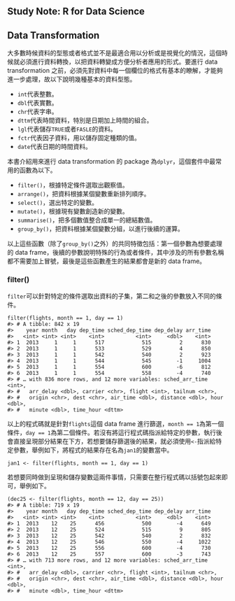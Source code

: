 ## Study Note: R for Data Science

## Data Transformation

大多數時候資料的型態或者格式並不是最適合用以分析或是視覺化的情況，這個時候就必須進行資料轉換，以把資料轉變成方便分析者應用的形式。要進行 data transformation 之前，必須先對資料中每一個欄位的格式有基本的瞭解，才能夠進一步處理，故以下說明幾種基本的資料型態。

* ```int```代表整數。
* ```dbl```代表實數。
* ```chr```代表字串。
* ```dttm```代表時間資料，特別是日期加上時間的組合。
* ```lgl```代表儲存```TRUE```或者```FASLE```的資料。
* ```fctr```代表因子資料，用以儲存固定種類的值。
* ```date```代表日期的時間資料。

本書介紹用來進行 data transformation 的 package 為```dplyr```，這個套件中最常用的函數為以下。

* ```filter()```，根據特定條件選取出觀察值。
* ```arrange()```，把資料根據某個變數重新排列順序。
* ```select()```，選出特定的變數。
* ```mutate()```，根據現有變數創造新的變數。
* ```summarise()```，把多個數值整合成單一的總結數值。
* ```group_by()```，把資料根據某個變數分組，以進行後續的運算。

以上這些函數（除了```group_by()```之外）的共同特徵包括：第一個參數為想要處理的 data frame，後續的參數說明特殊的行為或者條件，其中涉及的所有參數名稱都不需要加上冒號，最後是這些函數產生的結果都會是新的 data frame。

### filter()

```filter```可以針對特定的條件選取出資料的子集，第二和之後的參數放入不同的條件。

```
filter(flights, month == 1, day == 1)
#> # A tibble: 842 x 19
#>    year month   day dep_time sched_dep_time dep_delay arr_time
#>   <int> <int> <int>    <int>          <int>     <dbl>    <int>
#> 1  2013     1     1      517            515         2      830
#> 2  2013     1     1      533            529         4      850
#> 3  2013     1     1      542            540         2      923
#> 4  2013     1     1      544            545        -1     1004
#> 5  2013     1     1      554            600        -6      812
#> 6  2013     1     1      554            558        -4      740
#> # … with 836 more rows, and 12 more variables: sched_arr_time <int>,
#> #   arr_delay <dbl>, carrier <chr>, flight <int>, tailnum <chr>,
#> #   origin <chr>, dest <chr>, air_time <dbl>, distance <dbl>, hour <dbl>,
#> #   minute <dbl>, time_hour <dttm>
```

以上的程式碼就是針對```flights```這個 data frame 進行篩選，```month == 1```為第一個條件，```day == 1```為第二個條件。若沒有將這行程式碼指派給特定的參數，執行後會直接呈現部分結果在下方，若想要儲存篩選後的結果，就必須使用```<-```指派給特定參數，舉例如下，將程式的結果存在名為```jan1```的變數當中。

```
jan1 <- filter(flights, month == 1, day == 1)
```

若想要同時做到呈現和儲存變數這兩件事情，只需要在整行程式碼以括號包起來即可，舉例如下。

```
(dec25 <- filter(flights, month == 12, day == 25))
#> # A tibble: 719 x 19
#>    year month   day dep_time sched_dep_time dep_delay arr_time
#>   <int> <int> <int>    <int>          <int>     <dbl>    <int>
#> 1  2013    12    25      456            500        -4      649
#> 2  2013    12    25      524            515         9      805
#> 3  2013    12    25      542            540         2      832
#> 4  2013    12    25      546            550        -4     1022
#> 5  2013    12    25      556            600        -4      730
#> 6  2013    12    25      557            600        -3      743
#> # … with 713 more rows, and 12 more variables: sched_arr_time <int>,
#> #   arr_delay <dbl>, carrier <chr>, flight <int>, tailnum <chr>,
#> #   origin <chr>, dest <chr>, air_time <dbl>, distance <dbl>, hour <dbl>,
#> #   minute <dbl>, time_hour <dttm>
```
